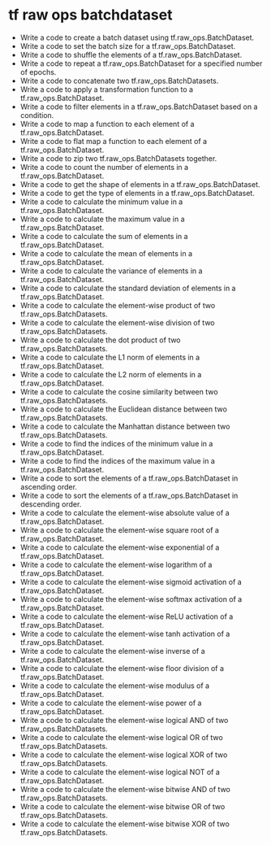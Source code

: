 # tf raw ops batchdataset

- Write a code to create a batch dataset using tf.raw_ops.BatchDataset.
- Write a code to set the batch size for a tf.raw_ops.BatchDataset.
- Write a code to shuffle the elements of a tf.raw_ops.BatchDataset.
- Write a code to repeat a tf.raw_ops.BatchDataset for a specified number of epochs.
- Write a code to concatenate two tf.raw_ops.BatchDatasets.
- Write a code to apply a transformation function to a tf.raw_ops.BatchDataset.
- Write a code to filter elements in a tf.raw_ops.BatchDataset based on a condition.
- Write a code to map a function to each element of a tf.raw_ops.BatchDataset.
- Write a code to flat map a function to each element of a tf.raw_ops.BatchDataset.
- Write a code to zip two tf.raw_ops.BatchDatasets together.
- Write a code to count the number of elements in a tf.raw_ops.BatchDataset.
- Write a code to get the shape of elements in a tf.raw_ops.BatchDataset.
- Write a code to get the type of elements in a tf.raw_ops.BatchDataset.
- Write a code to calculate the minimum value in a tf.raw_ops.BatchDataset.
- Write a code to calculate the maximum value in a tf.raw_ops.BatchDataset.
- Write a code to calculate the sum of elements in a tf.raw_ops.BatchDataset.
- Write a code to calculate the mean of elements in a tf.raw_ops.BatchDataset.
- Write a code to calculate the variance of elements in a tf.raw_ops.BatchDataset.
- Write a code to calculate the standard deviation of elements in a tf.raw_ops.BatchDataset.
- Write a code to calculate the element-wise product of two tf.raw_ops.BatchDatasets.
- Write a code to calculate the element-wise division of two tf.raw_ops.BatchDatasets.
- Write a code to calculate the dot product of two tf.raw_ops.BatchDatasets.
- Write a code to calculate the L1 norm of elements in a tf.raw_ops.BatchDataset.
- Write a code to calculate the L2 norm of elements in a tf.raw_ops.BatchDataset.
- Write a code to calculate the cosine similarity between two tf.raw_ops.BatchDatasets.
- Write a code to calculate the Euclidean distance between two tf.raw_ops.BatchDatasets.
- Write a code to calculate the Manhattan distance between two tf.raw_ops.BatchDatasets.
- Write a code to find the indices of the minimum value in a tf.raw_ops.BatchDataset.
- Write a code to find the indices of the maximum value in a tf.raw_ops.BatchDataset.
- Write a code to sort the elements of a tf.raw_ops.BatchDataset in ascending order.
- Write a code to sort the elements of a tf.raw_ops.BatchDataset in descending order.
- Write a code to calculate the element-wise absolute value of a tf.raw_ops.BatchDataset.
- Write a code to calculate the element-wise square root of a tf.raw_ops.BatchDataset.
- Write a code to calculate the element-wise exponential of a tf.raw_ops.BatchDataset.
- Write a code to calculate the element-wise logarithm of a tf.raw_ops.BatchDataset.
- Write a code to calculate the element-wise sigmoid activation of a tf.raw_ops.BatchDataset.
- Write a code to calculate the element-wise softmax activation of a tf.raw_ops.BatchDataset.
- Write a code to calculate the element-wise ReLU activation of a tf.raw_ops.BatchDataset.
- Write a code to calculate the element-wise tanh activation of a tf.raw_ops.BatchDataset.
- Write a code to calculate the element-wise inverse of a tf.raw_ops.BatchDataset.
- Write a code to calculate the element-wise floor division of a tf.raw_ops.BatchDataset.
- Write a code to calculate the element-wise modulus of a tf.raw_ops.BatchDataset.
- Write a code to calculate the element-wise power of a tf.raw_ops.BatchDataset.
- Write a code to calculate the element-wise logical AND of two tf.raw_ops.BatchDatasets.
- Write a code to calculate the element-wise logical OR of two tf.raw_ops.BatchDatasets.
- Write a code to calculate the element-wise logical XOR of two tf.raw_ops.BatchDatasets.
- Write a code to calculate the element-wise logical NOT of a tf.raw_ops.BatchDataset.
- Write a code to calculate the element-wise bitwise AND of two tf.raw_ops.BatchDatasets.
- Write a code to calculate the element-wise bitwise OR of two tf.raw_ops.BatchDatasets.
- Write a code to calculate the element-wise bitwise XOR of two tf.raw_ops.BatchDatasets.